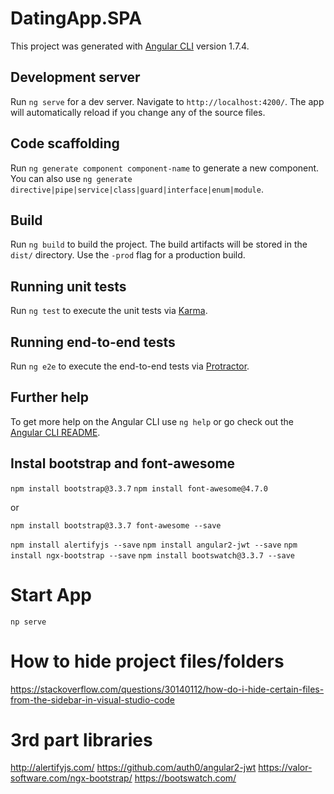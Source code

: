 # DatingApp.SPA

This project was generated with [Angular CLI](https://github.com/angular/angular-cli) version 1.7.4.

## Development server

Run `ng serve` for a dev server. Navigate to `http://localhost:4200/`. The app will automatically reload if you change any of the source files.

## Code scaffolding

Run `ng generate component component-name` to generate a new component. You can also use `ng generate directive|pipe|service|class|guard|interface|enum|module`.

## Build

Run `ng build` to build the project. The build artifacts will be stored in the `dist/` directory. Use the `-prod` flag for a production build.

## Running unit tests

Run `ng test` to execute the unit tests via [Karma](https://karma-runner.github.io).

## Running end-to-end tests

Run `ng e2e` to execute the end-to-end tests via [Protractor](http://www.protractortest.org/).

## Further help

To get more help on the Angular CLI use `ng help` or go check out the [Angular CLI README](https://github.com/angular/angular-cli/blob/master/README.md).

## Instal bootstrap and font-awesome
`npm install bootstrap@3.3.7`
`npm install font-awesome@4.7.0`

or

`npm install bootstrap@3.3.7 font-awesome --save`

`npm install alertifyjs --save` 
`npm install angular2-jwt --save`
`npm install ngx-bootstrap --save`
`npm install bootswatch@3.3.7 --save`

# Start App
`np serve`

# How to hide project files/folders
https://stackoverflow.com/questions/30140112/how-do-i-hide-certain-files-from-the-sidebar-in-visual-studio-code

# 3rd part libraries
http://alertifyjs.com/
https://github.com/auth0/angular2-jwt
https://valor-software.com/ngx-bootstrap/
https://bootswatch.com/